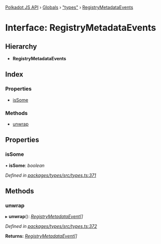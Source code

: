 [Polkadot JS API](../README.md) › [Globals](../globals.md) › ["types"](../modules/_types_.md) › [RegistryMetadataEvents](_types_.registrymetadataevents.md)

# Interface: RegistryMetadataEvents

## Hierarchy

* **RegistryMetadataEvents**

## Index

### Properties

* [isSome](_types_.registrymetadataevents.md#issome)

### Methods

* [unwrap](_types_.registrymetadataevents.md#unwrap)

## Properties

###  isSome

• **isSome**: *boolean*

*Defined in [packages/types/src/types.ts:371](https://github.com/polkadot-js/api/blob/7ef945d15b/packages/types/src/types.ts#L371)*

## Methods

###  unwrap

▸ **unwrap**(): *[RegistryMetadataEvent](_types_.registrymetadataevent.md)[]*

*Defined in [packages/types/src/types.ts:372](https://github.com/polkadot-js/api/blob/7ef945d15b/packages/types/src/types.ts#L372)*

**Returns:** *[RegistryMetadataEvent](_types_.registrymetadataevent.md)[]*

